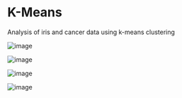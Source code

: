 # K-Means
Analysis of iris and cancer data using k-means clustering


![image](https://github.com/user-attachments/assets/42df4294-368f-4b4b-9114-015f7b8fe7c6)

![image](https://github.com/user-attachments/assets/1bed1194-5751-4a4e-bf21-eba32c303da5)

![image](https://github.com/user-attachments/assets/fdacd0c8-b152-45a6-923e-9285fe266e28)

![image](https://github.com/user-attachments/assets/0711692b-f623-4a3b-80b1-2c5d0d011be7)
